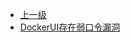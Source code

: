 * [上一级](docs/wy876_poc/)
* [DockerUI存在弱口令漏洞](docs/wy876_poc/DockerUI/DockerUI%E5%AD%98%E5%9C%A8%E5%BC%B1%E5%8F%A3%E4%BB%A4%E6%BC%8F%E6%B4%9E.md)
